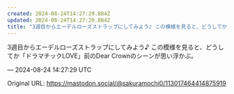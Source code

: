```yaml
---
created: 2024-08-24T14:27:29.884Z
updated: 2024-08-24T14:27:29.884Z
title: "3週目からエーデルローズストラップにしてみよう♪ この模様を見ると、どうしてか「[...]"
---
```


<p>3週目からエーデルローズストラップにしてみよう♪ この模様を見ると、どうしてか「ドラマチックLOVE」前のDear Crownのシーンが思い浮かぶ。</p>

&mdash; 2024-08-24 14:27:29 UTC

Original URL: https://mastodon.social/@sakuramochi0/113017464414875919

